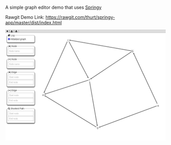 A simple graph editor demo that uses [Springy](https://github.com/dhotson/springy)

Rawgit Demo Link: https://rawgit.com/thurt/springy-app/master/dist/index.html

![demo image](https://raw.githubusercontent.com/thurt/demo-springy-app/master/demo_image.JPG "demo image")